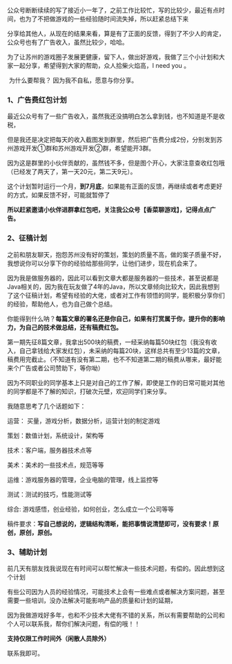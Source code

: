 



​	公众号断断续续的写了接近小一年了，之前工作比较忙，写的比较少，最近有点时间，也为了不把做游戏的一些经验随时间流失掉，所以赶紧总结下来

分享给其他人，从现在的结果来看，算是有了正面的反馈，得到了不少人的肯定，公众号也有了广告收入，虽然比较少，哈哈。

​	为了让苏州的游戏圈子发展更健康，留下人，做出好游戏，我做了三个小计划和大家一起分享，希望得到大家的帮助，众人拾柴火焰高，I need  you 。

​	为什么要帮我？ 因为我不自私，愿意与你分享。

### 1、广告费红包计划

最近公众号有了一些广告收入，虽然我还没搞明白怎么拿到钱，也不知道是不是收税，

但是我还是决定把每天的收入截图发到群里，然后把广告费分成2份，分别发到苏州游戏开发①群和苏州游戏开发②群，希望能开3群。

因为这是群里的小伙伴贡献的，虽然钱不多，但是图个开心，大家注意查收红包哦（已经发了两天了，第一天20元，第二天9元）。

这个计划暂时运行一个月，**到7月底**，如果能有正面的反馈，再继续或者考虑更好的方式，如果反馈不好，可能就暂停了

**所以赶紧邀请小伙伴进群拿红包吧，关注我公众号【香菜聊游戏】，记得点点广告。**

### 2、征稿计划

​	之前和朋友聊天，抱怨苏州没有好的策划，策划的质量不高，做的案子质量不好，我想说你可以分享下你的经验给那些同学，让他们进步，现在机会来了。

​	因为我是做服务器的，因此可以看到文章大都是服务器的一些技术，甚至说都是Java相关的，因为我在玩友做了4年的Java，所以文章倾向比较大，因此我想到了这个征稿计划，希望有经验的大佬，或者对工作有领悟的同学，能积极分享你们的经验，帮助他人，也为自己做个总结。

​	你能得到什么呐？**每篇文章的署名还是你自己，如果有打赏属于你，提升你的影响力，为自己的技术做总结，还有稿费红包。**

​	第一期先征8篇文章，我拿出500块的稿费，一经采纳每篇50块红包（我没有收入，自己拿钱给大家发红包），未采纳的每篇20块，这样总共有至少13篇的文章，稿费用完截止。（不知道有没有第二期，也不不知道第二期的稿费从哪来，最好能来个广告或者公司赞助下，等你呦）

​	因为不同职业的同学基本上只是对自己的工作了解，即使是工作的日常可能对其他的同学都是不了解的知识，打破次元壁，欢迎同学们来分享。

我随意思考了几个话题如下：

运营： 买量，游戏分析，数据分析，运营计划的制定游戏

策划：数值计划，系统设计，架构等

技术：客户端，服务器技术点等

美术：美术的一些技术点，规范等等

运维：游戏服务器的管理，企业电脑的管理，线上监控等

测试：测试的技巧，性能测试等

综合: 游戏感悟，创业经验，如何创业，怎么成立一个公司等等

稿件要求：**写自己想说的，逻辑结构清晰，能把事情说清楚即可，没有要求！原创，原创，原创。**

### 3、辅助计划

​	前几天有朋友找我说现在有时间可以帮忙解决一些技术问题，有偿的。因此想到这个计划

有些公司因为人员的经验情况，可能技术上会有一些难点或者解决方案问题，甚至需要一些培训，没办法解决可能影响产品的质量和计划的延期，

因为我做游戏好多年，也和不少技术大佬有不错的关系，所以有需要帮助的公司和个人可以联系我，帮你们解决问题，有偿的哦！！

**支持仅限工作时间外（闲散人员除外）**

联系我即可。







